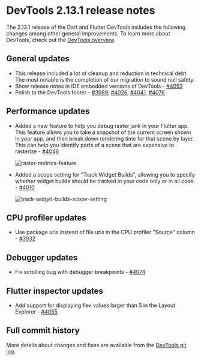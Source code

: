 # DevTools 2.13.1 release notes

The 2.13.1 release of the Dart and Flutter DevTools
includes the following changes among other general improvements.
To learn more about DevTools, check out the
[DevTools overview](https://docs.flutter.dev/tools/devtools/overview).

## General updates

* This release included a lot of cleanup and reduction in technical debt.
  The most notable is the completion of our migration to sound null safety.
* Show release notes in IDE embedded versions of DevTools -
  [#4053](https://github.com/flutter/devtools/pull/4053)
* Polish to the DevTools footer -
  [#3989](https://github.com/flutter/devtools/pull/3989),
  [#4026](https://github.com/flutter/devtools/pull/4026),
  [#4041](https://github.com/flutter/devtools/pull/4041),
  [#4076](https://github.com/flutter/devtools/pull/4076)

## Performance updates

* Added a new feature to help you debug raster jank in your Flutter app.
  This feature allows you to take a snapshot of the
  current screen shown in your app, and then
  break down rendering time for that scene by layer.
  This can help you identify parts of a scene that are expensive to rasterize -
  [#4046](https://github.com/flutter/devtools/pull/4046)

  ![raster-metrics-feature]({{site.url}}/tools/devtools/release-notes/images-2.13.1/image1.png "raster metrics feature")

* Added a scope setting for "Track Widget Builds", allowing
  you to specify whether widget builds should be tracked in
  your code only or in all code -
  [#4010](https://github.com/flutter/devtools/pull/4010)

  ![track-widget-builds-scope-setting]({{site.url}}/tools/devtools/release-notes/images-2.13.1/image2.png "track widget builds scope setting")

## CPU profiler updates

* Use package uris instead of file uris in the CPU profiler "Source" column -
  [#3932](https://github.com/flutter/devtools/pull/3932)

## Debugger updates

* Fix scrolling bug with debugger breakpoints -
  [#4074](https://github.com/flutter/devtools/pull/4074)

## Flutter inspector updates

* Add support for displaying flex values larger than 5 in the Layout Explorer -
  [#4055](https://github.com/flutter/devtools/pull/4055)

## Full commit history

More details about changes and fixes are available from the
[DevTools git log](https://github.com/flutter/devtools/commits/master).
